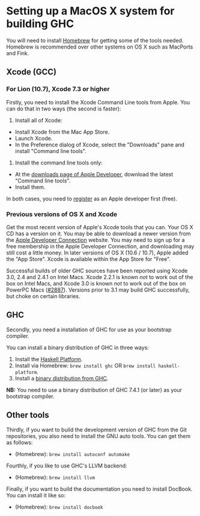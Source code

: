 # Setting up a MacOS X system for building GHC



You will need to install [
Homebrew](http://mxcl.github.com/homebrew/) for getting some of the tools needed. Homebrew is recommended over other systems on OS X such as MacPorts and Fink.


## Xcode (GCC)


### For Lion (10.7), Xcode 7.3 or higher



Firstly, you need to install the Xcode Command Line tools from Apple. You can do that in two ways (the second is faster):


1. Install all of Xcode:

  - Install Xcode from the Mac App Store.
  - Launch Xcode.
  - In the Preference dialog of Xcode, select the "Downloads" pane and install "Command line tools".
1. Install the command line tools only:

  - At the [
    downloads page of Apple Developer](http://developer.apple.com/downloads), download the latest "Command line tools".
  - Install them.


In both cases, you need to [
register](https://developer.apple.com/programs/register/) as an Apple developer first (free).


### Previous versions of OS X and Xcode



Get the most recent version of Apple's Xcode tools that you can. Your OS X CD has a version on it. You may be able to download a newer version from the [
Apple Developer Connection](http://developer.apple.com/tools/xcode) website. You may need to sign up for a free membership in the Apple Developer Connection, and downloading may still cost a little money.  In later versions of OS X (10.6 / 10.7), Apple added the "App Store". Xcode is available within the App Store for "Free".



Successful builds of older GHC sources have been reported using Xcode 3.0, 2.4 and 2.4.1 on Intel Macs. Xcode 2.2.1 is known *not* to work out of the box on Intel Macs, and Xcode 3.0 is known *not* to work out of the box on PowerPC Macs ([\#2887](https://gitlab.staging.haskell.org/ghc/ghc/issues/2887)). Versions prior to 3.1 may build GHC successfully, but choke on certain libraries.


## GHC



Secondly, you need a installation of GHC for use as your bootstrap compiler.



You can install a binary distribution of GHC in three ways:


1. Install the [ Haskell Platform](http://www.haskell.org/platform/).
1. Install via Homebrew: `brew install ghc` OR `brew install haskell-platform`.
1. Install a [binary distribution from GHC](http://www.haskell.org/ghc/download).


**NB:** You need to use a binary distribution of GHC 7.4.1 (or later) as your bootstrap compiler.


## Other tools



Thirdly, if you want to build the development version of GHC from the Git repositories, you also need to install the GNU auto tools. You can get them as follows:


- (Homebrew): `brew install autoconf automake`


Fourthly, if you like to use GHC's LLVM backend:


- (Homebrew): `brew install llvm`


Finally, if you want to build the documentation you need to install DocBook. You can install it like so:


- (Homebrew): `brew install docbook`
